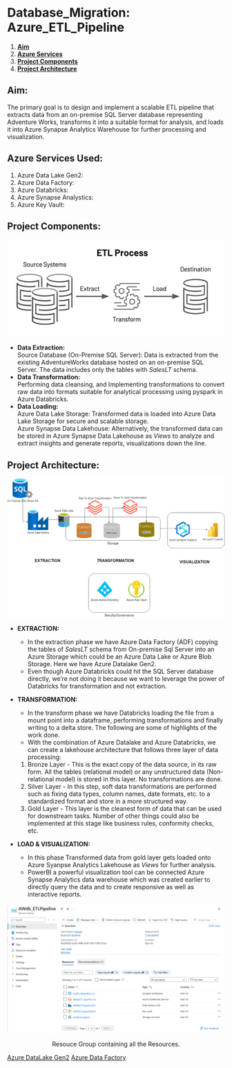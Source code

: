 # Database_Migration: Azure_ETL_Pipeline

1. **[Aim](#Aim)**
2. **[Azure Services](#Azure-Services-Used)**
3. **[Project Components](#Project-Components)**
4. **[Project Architecture](#Project-Architecture)**
## Aim:
The primary goal is to design and implement a scalable ETL pipeline that extracts data from an on-premise SQL Server database representing Adventure Works, transforms it into a suitable format for analysis, and loads it into Azure Synapse Analytics Warehouse for further processing and visualization.

## Azure Services Used:
1. Azure Data Lake Gen2:
2. Azure Data Factory:
3. Azure Databricks:
4. Azure Synapse Analystics:
5. Azure Key Vault:

## Project Components:
<p align='center'>
  <img src="images/etl-process-image.png">
</p>

- **Data Extraction:**  
  Source Database (On-Premise SQL Server): Data is extracted from the existing AdventureWorks database hosted on an on-premise SQL Server. The data includes only the tables with *SalesLT* schema.  
- **Data Transformation:**  
   Performing data cleansing, and Implementing transformations to convert raw data into formats suitable for analytical processing using pyspark in Azure Databricks.  
- **Data Loading:**  
  Azure Data Lake Storage: Transformed data is loaded into Azure Data Lake Storage for secure and scalable storage.  
  Azure Synapse Data Lakehouse: Alternatively, the transformed data can be stored in Azure Synapse Data Lakehouse as *Views* to analyze and extract insights and generate reports, visualizations down the line.

## Project Architecture:
<p align='center'>
  <img src="images/Etl_Architecture.png">
</p>

- **EXTRACTION:**
  - In the extraction phase we have Azure Data Factory (ADF) copying the tables of *SalesLT* schema from On-premise Sql Server into an Azure
  Storage which could be an Azure Data Lake or Azure Blob Storage. Here we have Azure Datalake Gen2.  
  - Even though Azure Databricks could hit the SQL Server database directly, we’re not doing it because we want to leverage the power of Databricks for
  transformation and not extraction.  

- **TRANSFORMATION:**
  - In the transform phase we have Databricks loading the file from a mount point into a dataframe,
  performing transformations and finally writing to a delta store. The following are some of
  highlights of the work done.  
  - With the combination of Azure Datalake and Azure Databricks, we can create a lakehouse
  architecture that follows three layer of data processing:  
  1. Bronze Layer - This is the exact copy of the data source, in its raw form. All the tables
  (relational model) or any unstructured data (Non-relational model) is stored in this layer.
  No transformations are done.  
  2. Silver Layer - In this step, soft data transformations are performed such as fixing data
  types, column names, date formats, etc. to a standardized format and store in a more
  structured way.  
  3. Gold Layer - This layer is the cleanest form of data that can be used for downstream
  tasks. Number of other things could also be implemented at this stage like business rules,
  conformity checks, etc.  

- **LOAD & VISUALIZATION:**
  - In this phase Transformed data from gold layer gets loaded onto Azure Syanpse Analytics Lakehouse as *Views* for further analysis. 
  - PowerBI a powerful visualization tool can be connected Azure Synapse Analytics data warehouse which was created earlier to directly query the data and to create responsive as well as interactive reports.

<p align='center'>
  <img src="ResourceGroup_WithResources.png">
</p>
<p align = 'center'>Resouce Group containing all the Resources.</p>

[Azure DataLake Gen2](Azure-Data-Factory/ADF.md)
[Azure Data Factory](https://github.com/BSrinivasChandra/DatabaseToWarehouse_Migration_Azure_Pipeline/blob/e064b7b0e5d3b01e8f400e70a82c8b49453fcfdc/Azure%20Data%20Lake%20Gen2/ADLS.md)
